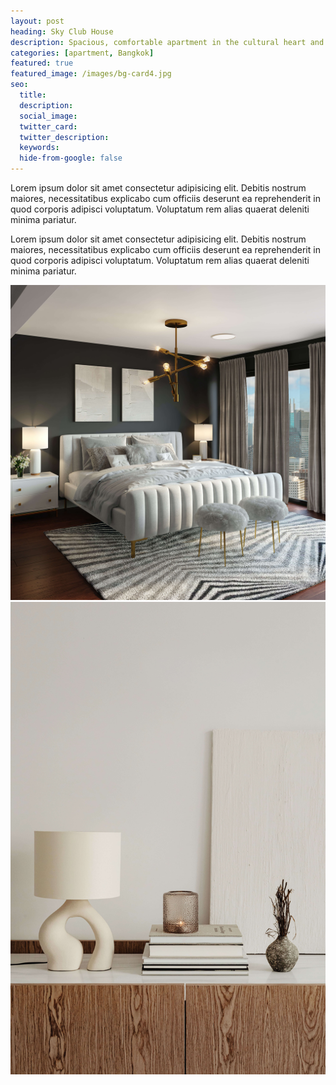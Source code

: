 ```yaml
---
layout: post
heading: Sky Club House 
description: Spacious, comfortable apartment in the cultural heart and along the business pulse of the city. 
categories: [apartment, Bangkok]
featured: true
featured_image: /images/bg-card4.jpg
seo:
  title:
  description:
  social_image:
  twitter_card:
  twitter_description:
  keywords:
  hide-from-google: false
---
```


Lorem ipsum dolor sit amet consectetur adipisicing elit. Debitis nostrum maiores, necessitatibus explicabo cum officiis deserunt ea reprehenderit in quod corporis adipisci voluptatum. Voluptatum rem alias quaerat deleniti minima pariatur.

Lorem ipsum dolor sit amet consectetur adipisicing elit. Debitis nostrum maiores, necessitatibus explicabo cum officiis deserunt ea reprehenderit in quod corporis adipisci voluptatum. Voluptatum rem alias quaerat deleniti minima pariatur.

<img src="/images/bg-card4.jpg" class="one-half-image"><img src="/images/bg-light.jpg" class="one-half-image">